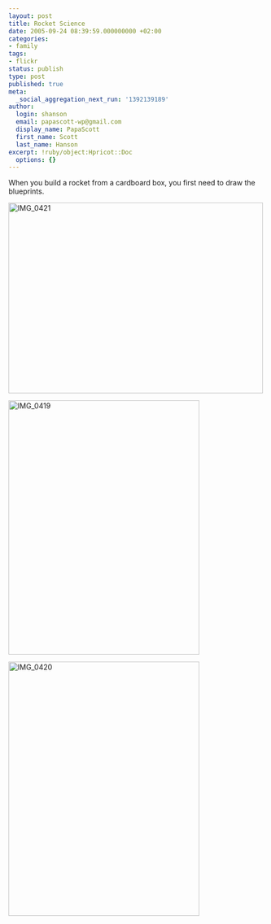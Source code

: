 ```yaml
---
layout: post
title: Rocket Science
date: 2005-09-24 08:39:59.000000000 +02:00
categories:
- family
tags:
- flickr
status: publish
type: post
published: true
meta:
  _social_aggregation_next_run: '1392139189'
author:
  login: shanson
  email: papascott-wp@gmail.com
  display_name: PapaScott
  first_name: Scott
  last_name: Hanson
excerpt: !ruby/object:Hpricot::Doc
  options: {}
---
```

<p>When you build a rocket from a cardboard box, you first need to draw the blueprints.</p>
<p><a href="http://www.flickr.com/photos/papascott/46018967/" title="Photo Sharing"><img src="https://static.flickr.com/31/46018967_5c8837df26.jpg" width="500" height="375" alt="IMG_0421" /></a></p>
<p><a href="http://www.flickr.com/photos/papascott/46018640/" title="Photo Sharing"><img src="https://static.flickr.com/28/46018640_9d199ae63d.jpg" width="375" height="500" alt="IMG_0419" /></a></p>
<p><a href="http://www.flickr.com/photos/papascott/46018814/" title="Photo Sharing"><img src="https://static.flickr.com/26/46018814_397cf55c9e.jpg" width="375" height="500" alt="IMG_0420" /></a></p>
